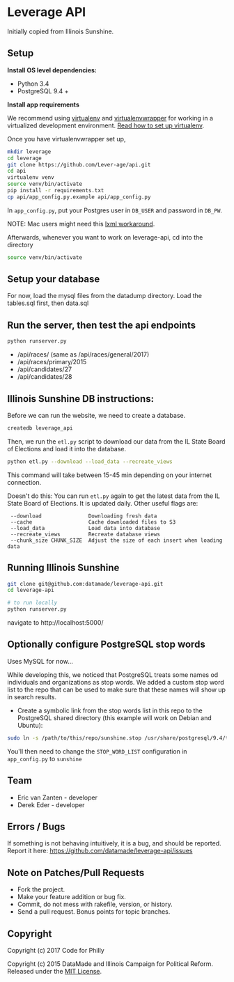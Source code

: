 # Leverage API

Initially copied from Illinois Sunshine.

## Setup

**Install OS level dependencies:** 

* Python 3.4
* PostgreSQL 9.4 +

**Install app requirements**

We recommend using [virtualenv](http://virtualenv.readthedocs.org/en/latest/virtualenv.html) and [virtualenvwrapper](http://virtualenvwrapper.readthedocs.org/en/latest/install.html) for working in a virtualized development environment. [Read how to set up virtualenv](http://docs.python-guide.org/en/latest/dev/virtualenvs/).

Once you have virtualenvwrapper set up,

```bash
mkdir leverage
cd leverage
git clone https://github.com/Lever-age/api.git
cd api
virtualenv venv
source venv/bin/activate
pip install -r requirements.txt
cp api/app_config.py.example api/app_config.py
```

In `app_config.py`, put your Postgres user in `DB_USER` and password in `DB_PW`.

  NOTE: Mac users might need this [lxml workaround](http://stackoverflow.com/questions/22313407/clang-error-unknown-argument-mno-fused-madd-python-package-installation-fa).

Afterwards, whenever you want to work on leverage-api, cd into the directory

```bash
source venv/bin/activate
```

## Setup your database

For now, load the mysql files from the datadump directory. Load the tables.sql first, then data.sql


## Run the server, then test the api endpoints
```bash
python runserver.py
```

* /api/races/ (same as /api/races/general/2017)
* /api/races/primary/2015
* /api/candidates/27
* /api/candidates/28

## Illinois Sunshine DB instructions:

Before we can run the website, we need to create a database.

```bash
createdb leverage_api
```

Then, we run the `etl.py` script to download our data from the IL State Board of Elections and load it into the database.

```bash
python etl.py --download --load_data --recreate_views
```

This command will take between 15-45 min depending on your internet connection.

Doesn't do this: You can run `etl.py` again to get the latest data from the IL State Board of Elections. It is updated daily. Other useful flags are:

```
 --download               Downloading fresh data
 --cache                  Cache downloaded files to S3
 --load_data              Load data into database
 --recreate_views         Recreate database views
 --chunk_size CHUNK_SIZE  Adjust the size of each insert when loading data
 ```

## Running Illinois Sunshine

``` bash
git clone git@github.com:datamade/leverage-api.git
cd leverage-api

# to run locally
python runserver.py
```

navigate to http://localhost:5000/

## Optionally configure PostgreSQL stop words

Uses MySQL for now...

While developing this, we noticed that PostgreSQL treats some names od
individuals and organizations as stop words. We added a custom stop word list
to the repo that can be used to make sure that these names will show up in
search results.

* Create a symbolic link from the stop words list in this repo to the
PostgreSQL shared directory (this example will work on Debian and Ubuntu):

``` bash
sudo ln -s /path/to/this/repo/sunshine.stop /usr/share/postgresql/9.4/tsearch_data/sunshine.stop
```

You'll then need to change the ``STOP_WORD_LIST`` configuration in ``app_config.py`` to ``sunshine``

## Team

* Eric van Zanten - developer
* Derek Eder - developer

## Errors / Bugs

If something is not behaving intuitively, it is a bug, and should be reported.
Report it here: https://github.com/datamade/leverage-api/issues

## Note on Patches/Pull Requests
 
* Fork the project.
* Make your feature addition or bug fix.
* Commit, do not mess with rakefile, version, or history.
* Send a pull request. Bonus points for topic branches.

## Copyright

Copyright (c) 2017 Code for Philly

Copyright (c) 2015 DataMade and Illinois Campaign for Political Reform. Released under the [MIT License](https://github.com/datamade/leverage-api/blob/master/LICENSE).
